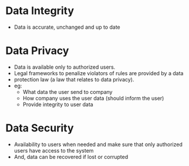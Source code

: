 # Data Integrity

- Data is accurate, unchanged and up to date

# Data Privacy

- Data is available only to authorized users.
- Legal frameworks to penalize violators of rules are provided by a data 
- protection law (a law that relates to data privacy).
- eg:
	- What data the user send to company
	- How company uses the user data (should inform the user)
	- Provide integrity to user data

# Data Security

- Availability to users when needed and make sure that only authorized users have access to the system
- And, data can be recovered if lost or corrupted


